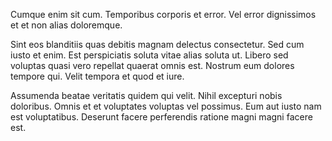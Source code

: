Cumque enim sit cum. Temporibus corporis et error. Vel error dignissimos et et non alias doloremque.
 Sint eos blanditiis quas debitis magnam delectus consectetur. Sed cum iusto et enim. Est perspiciatis soluta vitae alias soluta ut. Libero sed voluptas quasi vero repellat quaerat omnis est. Nostrum eum dolores tempore qui. Velit tempora et quod et iure.
 Assumenda beatae veritatis quidem qui velit. Nihil excepturi nobis doloribus. Omnis et et voluptates voluptas vel possimus. Eum aut iusto nam est voluptatibus. Deserunt facere perferendis ratione magni magni facere est.